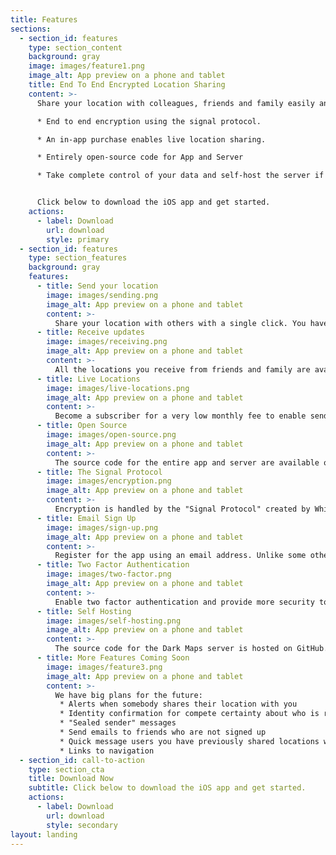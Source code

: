 ```yaml
---
title: Features
sections:
  - section_id: features
    type: section_content
    background: gray
    image: images/feature1.png
    image_alt: App preview on a phone and tablet
    title: End To End Encrypted Location Sharing
    content: >-
      Share your location with colleagues, friends and family easily and securely using Dark Maps. Share locations at a single point in time, or subscribe to enable live location sharing.

      * End to end encryption using the signal protocol.

      * An in-app purchase enables live location sharing.

      * Entirely open-source code for App and Server

      * Take complete control of your data and self-host the server if you wish.


      Click below to download the iOS app and get started.
    actions:
      - label: Download
        url: download
        style: primary
  - section_id: features
    type: section_features
    background: gray
    features:
      - title: Send your location
        image: images/sending.png
        image_alt: App preview on a phone and tablet
        content: >-
          Share your location with others with a single click. You have total control over who you share with and for how long.
      - title: Receive updates
        image: images/receiving.png
        image_alt: App preview on a phone and tablet
        content: >-
          All the locations you receive from friends and family are available at your fingertips. See their location and the time they last shared their location with you.
      - title: Live Locations
        image: images/live-locations.png
        image_alt: App preview on a phone and tablet
        content: >-
          Become a subscriber for a very low monthly fee to enable sending "Live" location updates over a specified period of time, even whilst other apps are open. You can choose to stop sharing again whenever you wish.
      - title: Open Source
        image: images/open-source.png
        image_alt: App preview on a phone and tablet
        content: >-
          The source code for the entire app and server are available on GitHub to browse, critique, edit or share giving you confidence about precisely when your data is shared and who it is shared with..
      - title: The Signal Protocol
        image: images/encryption.png
        image_alt: App preview on a phone and tablet
        content: >-
          Encryption is handled by the "Signal Protocol" created by Whisper Systems. The engineering of this protocol is available to read online as well as all the code used to perform decryption and encryption within Dark Maps. Dark Maps has no affiliation with Whisper Systems or the Signal app.
      - title: Email Sign Up
        image: images/sign-up.png
        image_alt: App preview on a phone and tablet
        content: >-
          Register for the app using an email address. Unlike some other encryption services which require the use of a phone number, this allows total anonymity if desired.
      - title: Two Factor Authentication
        image: images/two-factor.png
        image_alt: App preview on a phone and tablet
        content: >-
          Enable two factor authentication and provide more security to your account details and data.
      - title: Self Hosting
        image: images/self-hosting.png
        image_alt: App preview on a phone and tablet
        content: >-
          The source code for the Dark Maps server is hosted on GitHub. Download the code and host it on your own server to take complete control over your data. Or, use the Dark Maps server where any location data you share is end-to-end encrypted and impossible for us to decypher.
      - title: More Features Coming Soon
        image: images/feature3.png
        image_alt: App preview on a phone and tablet
        content: >-
          We have big plans for the future:
           * Alerts when somebody shares their location with you
           * Identity confirmation for compete certainty about who is receiving your data
           * "Sealed sender" messages
           * Send emails to friends who are not signed up
           * Quick message users you have previously shared locations with
           * Links to navigation
  - section_id: call-to-action
    type: section_cta
    title: Download Now
    subtitle: Click below to download the iOS app and get started.
    actions:
      - label: Download
        url: download
        style: secondary
layout: landing
---
```

